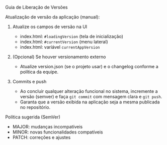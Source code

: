Guia de Liberação de Versões

Atualização de versão da aplicação (manual):

1) Atualize os campos de versão na UI
   - index.html: `#loadingVersion` (tela de inicialização)
   - index.html: `#currentVersion` (menu lateral)
   - index.html: variável `currentAppVersion`

2) (Opcional) Se houver versionamento externo
   - Atualize version.json (se o projeto usar) e o changelog conforme a política da equipe.

3) Commits e push
   - Ao concluir qualquer alteração funcional no sistema, incremente a versão (semver) e faça `git commit` com mensagem clara e `git push`.
   - Garanta que a versão exibida na aplicação seja a mesma publicada no repositório.

Política sugerida (SemVer)
   - MAJOR: mudanças incompatíveis
   - MINOR: novas funcionalidades compatíveis
   - PATCH: correções e ajustes

